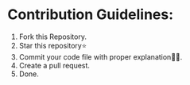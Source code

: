 # Contribution Guidelines:
1. Fork this Repository.
2. Star this repository⭐
3. Commit your code file with proper explanation👀👀.
4. Create a pull request.
5. Done.
